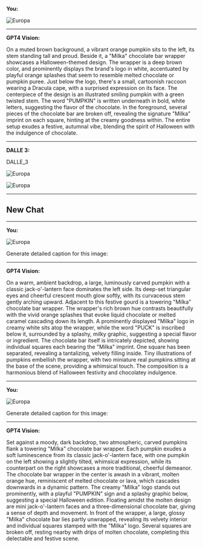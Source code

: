 **You:**

![Europa](/1162667833621221396-dalle3-0.jpg)

------------------

**GPT4 Vision:**

On a muted brown background, a vibrant orange pumpkin sits to the left, its stem standing tall and proud. Beside it, a "Milka" chocolate bar wrapper showcases a Halloween-themed design. The wrapper is a deep brown color, and prominently displays the brand's logo in white, accentuated by playful orange splashes that seem to resemble melted chocolate or pumpkin puree. Just below the logo, there's a small, cartoonish raccoon wearing a Dracula cape, with a surprised expression on its face. The centerpiece of the design is an illustrated smiling pumpkin with a green twisted stem. The word "PUMPKIN" is written underneath in bold, white letters, suggesting the flavor of the chocolate. In the foreground, several pieces of the chocolate bar are broken off, revealing the signature "Milka" imprint on each square, hinting at the creamy goodness within. The entire setup exudes a festive, autumnal vibe, blending the spirit of Halloween with the indulgence of chocolate.

------------------

**DALLE 3:**

DALLE_3


![Europa](/1162667833621221396-dalle3-1.png)

![Europa](/1162667833621221396-dalle3-2.png)

------------------

## New Chat

------------------

**You:**

![Europa](/1162667833621221396-dalle3-2.png)

Generate detailed caption for this image:

------------------

**GPT4 Vision:**

On a warm, ambient backdrop, a large, luminously carved pumpkin with a classic jack-o'-lantern face dominates the left side. Its deep-set triangular eyes and cheerful crescent mouth glow softly, with its curvaceous stem gently arching upward. Adjacent to this festive gourd is a towering "Milka" chocolate bar wrapper. The wrapper's rich brown hue contrasts beautifully with the vivid orange splashes that evoke liquid chocolate or melted caramel cascading down its length. A prominently displayed "Milka" logo in creamy white sits atop the wrapper, while the word "PUCK" is inscribed below it, surrounded by a splashy, milky graphic, suggesting a special flavor or ingredient. The chocolate bar itself is intricately depicted, showing individual squares each bearing the "Milka" imprint. One square has been separated, revealing a tantalizing, velvety filling inside. Tiny illustrations of pumpkins embellish the wrapper, with two miniature real pumpkins sitting at the base of the scene, providing a whimsical touch. The composition is a harmonious blend of Halloween festivity and chocolatey indulgence.

------------------

**You:**

![Europa](/1162667833621221396-dalle3-1.png)

Generate detailed caption for this image:

------------------

**GPT4 Vision:**

Set against a moody, dark backdrop, two atmospheric, carved pumpkins flank a towering "Milka" chocolate bar wrapper. Each pumpkin exudes a soft luminescence from its classic jack-o'-lantern face, with one pumpkin on the left showing a slightly tilted, whimsical expression, while its counterpart on the right showcases a more traditional, cheerful demeanor. The chocolate bar wrapper in the center is awash in a vibrant, molten orange hue, reminiscent of melted chocolate or lava, which cascades downwards in a dynamic pattern. The creamy "Milka" logo stands out prominently, with a playful "PUMPKIN" sign and a splashy graphic below, suggesting a special Halloween edition. Floating amidst the molten design are mini jack-o'-lantern faces and a three-dimensional chocolate bar, giving a sense of depth and movement. In front of the wrapper, a large, glossy "Milka" chocolate bar lies partly unwrapped, revealing its velvety interior and individual squares stamped with the "Milka" logo. Several squares are broken off, resting nearby with drips of molten chocolate, completing this delectable and festive scene.